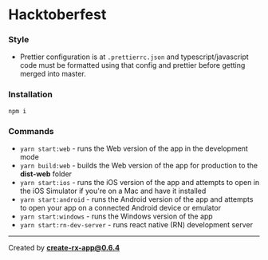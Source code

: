 # Hacktoberfest

### Style

- Prettier configuration is at `.prettierrc.json` and typescript/javascript code must be formatted using that config and prettier before getting merged into master.

### Installation

```shell
npm i
```

### Commands

- `yarn start:web` - runs the Web version of the app in the development mode
- `yarn build:web` - builds the Web version of the app for production to the **dist-web** folder
- `yarn start:ios` - runs the iOS version of the app and attempts to open in the iOS Simulator if you're on a Mac and have it installed
- `yarn start:android` - runs the Android version of the app and attempts to open your app on a connected Android device or emulator
- `yarn start:windows` - runs the Windows version of the app
- `yarn start:rn-dev-server` - runs react native (RN) development server

---

Created by **create-rx-app@0.6.4**
